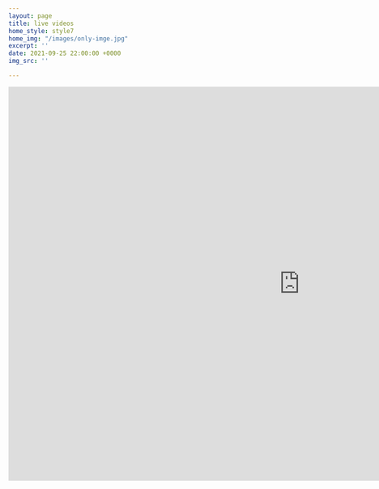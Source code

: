 ```yaml
---
layout: page
title: live videos
home_style: style7
home_img: "/images/only-imge.jpg"
excerpt: ''
date: 2021-09-25 22:00:00 +0000
img_src: ''

---
```

<iframe width="1150" height="780" src="https://www.youtube.com/embed/RdbyTNrhEMo" title="YouTube video player" frameborder="0" allow="accelerometer; autoplay; clipboard-write; encrypted-media; gyroscope; picture-in-picture" allowfullscreen></iframe>
